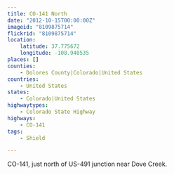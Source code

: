 ```yaml
---
title: CO-141 North
date: "2012-10-15T00:00:00Z"
imageid: "8109875714"
flickrid: "8109875714"
location:
    latitude: 37.775672
    longitude: -108.940535
places: []
counties:
    - Dolores County|Colorado|United States
countries:
    - United States
states:
    - Colorado|United States
highwaytypes:
    - Colorado State Highway
highways:
    - CO-141
tags:
    - Shield

---
```

CO-141, just north of US-491 junction near Dove Creek.